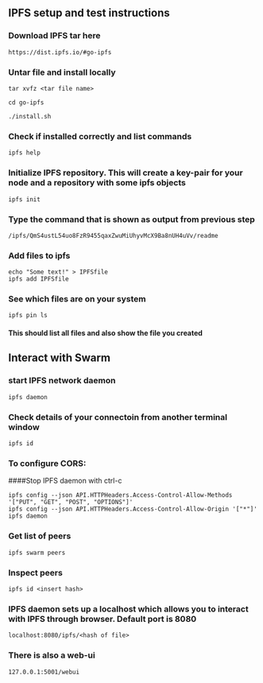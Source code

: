 ## IPFS setup and test instructions

### Download IPFS tar here
```
https://dist.ipfs.io/#go-ipfs
```

### Untar file and install locally

```
tar xvfz <tar file name>

cd go-ipfs

./install.sh

```

### Check if installed correctly and list commands

```
ipfs help
```

### Initialize IPFS repository. This will create a key-pair for your node and a repository with some ipfs objects

```
ipfs init

```

### Type the command that is shown as output from previous step

```
/ipfs/QmS4ustL54uo8FzR9455qaxZwuMiUhyvMcX9Ba8nUH4uVv/readme
```

### Add files to ipfs

```
echo "Some text!" > IPFSfile
ipfs add IPFSfile

```

### See which files are on your system

```
ipfs pin ls
```
#### This should list all files and also show the file you created

## Interact with Swarm
### start IPFS network daemon

```
ipfs daemon
```

### Check details of your connectoin from another terminal window

```
ipfs id
``` 

### To configure CORS:

####Stop IPFS daemon with ctrl-c
```
ipfs config --json API.HTTPHeaders.Access-Control-Allow-Methods '["PUT", "GET", "POST", "OPTIONS"]'
ipfs config --json API.HTTPHeaders.Access-Control-Allow-Origin '["*"]'
ipfs daemon
```


### Get list of peers
```
ipfs swarm peers
```

### Inspect peers 

```
ipfs id <insert hash>
```
  
### IPFS daemon sets up a localhost which allows you to interact with IPFS through browser. Default port is 8080

```
localhost:8080/ipfs/<hash of file>
```

### There is also a web-ui

```
127.0.0.1:5001/webui
```


